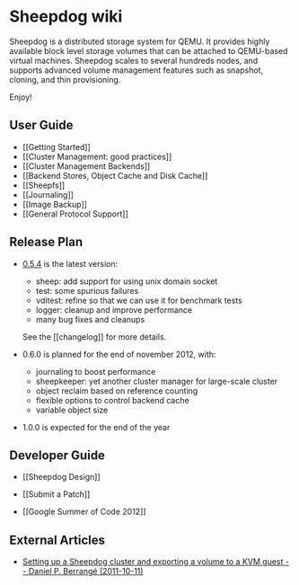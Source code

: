 # Sheepdog wiki

Sheepdog is a distributed storage system for QEMU. It provides highly available block level storage volumes that can be attached to QEMU-based virtual machines. Sheepdog scales to several hundreds nodes, and supports advanced volume management features such as snapshot, cloning, and thin provisioning.

Enjoy!

## User Guide

 * [[Getting Started]]
 * [[Cluster Management: good practices]]
 * [[Cluster Management Backends]]
 * [[Backend Stores, Object Cache and Disk Cache]]
 * [[Sheepfs]]
 * [[Journaling]]
 * [[Image Backup]]
 * [[General Protocol Support]]

## Release Plan

 * [0.5.4](https://github.com/collie/sheepdog/tarball/v0.5.4) is the latest version:
   - sheep: add support for using unix domain socket
   - test: some spurious failures
   - vditest: refine so that we can use it for benchmark tests
   - logger: cleanup and improve performance
   - many bug fixes and cleanups

   See the [[changelog]] for more details.

 * 0.6.0 is planned for the end of november 2012, with:
   - journaling to boost performance
   - sheepkeeper: yet another cluster manager for large-scale cluster
   - object reclaim based on reference counting
   - flexible options to control backend cache
   - variable object size


 * 1.0.0 is expected for the end of the year
 
## Developer Guide
 * [[Sheepdog Design]]
 * [[Submit a Patch]]
 
 * [[Google Summer of Code 2012]]

## External Articles
 * [Setting up a Sheepdog cluster and exporting a volume to a KVM guest -- Daniel P. Berrangé (2011-10-11)](http://berrange.com/posts/2011/10/11/setting-up-a-sheepdog-cluster-and-exporting-a-volume-to-a-kvm-guest/)